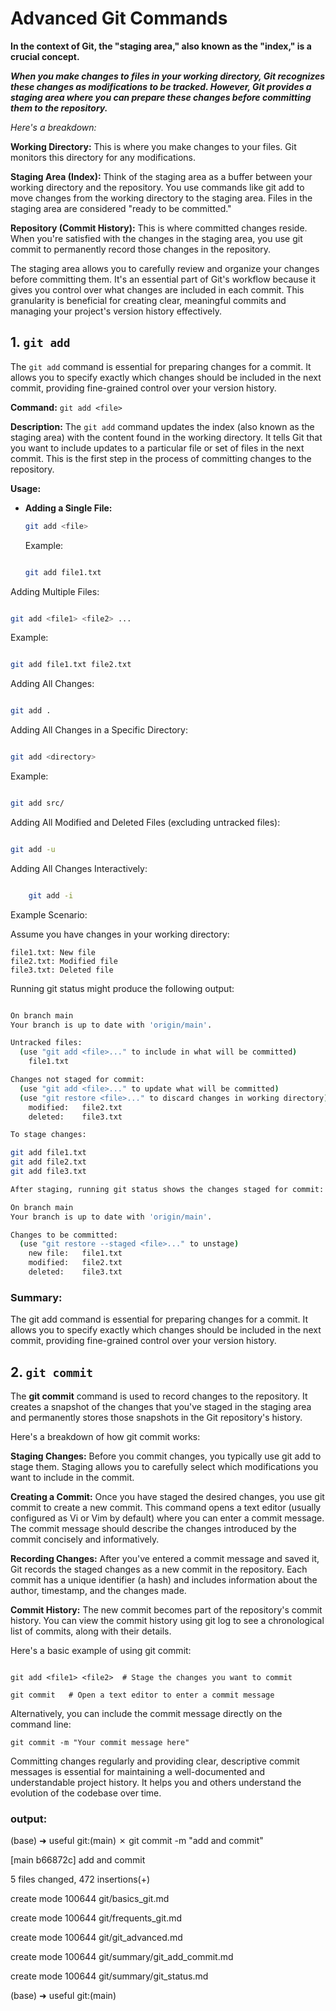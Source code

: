 # Advanced Git Commands
**In the context of Git, the "staging area," also known as the "index," is a crucial concept.**

***When you make changes to files in your working directory, Git recognizes these changes as modifications to be tracked. However, Git provides a staging area where you can prepare these changes before committing them to the repository.***

*Here's a breakdown:*

  **Working Directory:** This is where you make changes to your files. Git monitors this directory for any modifications.

  **Staging Area (Index):** Think of the staging area as a buffer between your working directory and the repository. You use commands like git add to move changes from the working directory to the staging area. Files in the staging area are considered "ready to be committed."

  **Repository (Commit History):** This is where committed changes reside. When you're satisfied with the changes in the staging area, you use git commit to permanently record those changes in the repository.

The staging area allows you to carefully review and organize your changes before committing them. It's an essential part of Git's workflow because it gives you control over what changes are included in each commit. This granularity is beneficial for creating clear, meaningful commits and managing your project's version history effectively.

## 1. `git add`

The `git add` command is essential for preparing changes for a commit. It allows you to specify exactly which changes should be included in the next commit, providing fine-grained control over your version history.

**Command:** `git add <file>`

**Description:** The `git add` command updates the index (also known as the staging area) with the content found in the working directory. It tells Git that you want to include updates to a particular file or set of files in the next commit. This is the first step in the process of committing changes to the repository.

**Usage:**
- **Adding a Single File:**
  ```sh
  git add <file>
    ```

    Example:

    ```sh

    git add file1.txt
    ```
Adding Multiple Files:

```sh

git add <file1> <file2> ...
```
Example:

```sh

git add file1.txt file2.txt
```
Adding All Changes:

```sh

git add .
```

Adding All Changes in a Specific Directory:

```sh

git add <directory>
```
Example:

```sh

git add src/
```
Adding All Modified and Deleted Files (excluding untracked files):

```sh

git add -u
```

Adding All Changes Interactively:

```sh

    git add -i
```
Example Scenario:

Assume you have changes in your working directory:

    file1.txt: New file
    file2.txt: Modified file
    file3.txt: Deleted file

Running git status might produce the following output:

```sh

On branch main
Your branch is up to date with 'origin/main'.

Untracked files:
  (use "git add <file>..." to include in what will be committed)
    file1.txt

Changes not staged for commit:
  (use "git add <file>..." to update what will be committed)
  (use "git restore <file>..." to discard changes in working directory)
    modified:   file2.txt
    deleted:    file3.txt

To stage changes:

git add file1.txt
git add file2.txt
git add file3.txt

After staging, running git status shows the changes staged for commit:

On branch main
Your branch is up to date with 'origin/main'.

Changes to be committed:
  (use "git restore --staged <file>..." to unstage)
    new file:   file1.txt
    modified:   file2.txt
    deleted:    file3.txt
```
### Summary:

The git add command is essential for preparing changes for a commit. It allows you to specify exactly which changes should be included in the next commit, providing fine-grained control over your version history.

## 2. `git commit`

The **git commit** command is used to record changes to the repository. It creates a snapshot of the changes that you've staged in the staging area and permanently stores those snapshots in the Git repository's history.

Here's a breakdown of how git commit works:

   **Staging Changes:** Before you commit changes, you typically use git add to stage them. Staging allows you to carefully select which modifications you want to include in the commit.

  **Creating a Commit:** Once you have staged the desired changes, you use git commit to create a new commit. This command opens a text editor (usually configured as Vi or Vim by default) where you can enter a commit message. The commit message should describe the changes introduced by the commit concisely and informatively.

  **Recording Changes:** After you've entered a commit message and saved it, Git records the staged changes as a new commit in the repository. Each commit has a unique identifier (a hash) and includes information about the author, timestamp, and the changes made.

  **Commit History:** The new commit becomes part of the repository's commit history. You can view the commit history using git log to see a chronological list of commits, along with their details.

Here's a basic example of using git commit:

```

git add <file1> <file2>  # Stage the changes you want to commit
```
```
git commit   # Open a text editor to enter a commit message
```
Alternatively, you can include the commit message directly on the command line:

```
git commit -m "Your commit message here"
```

Committing changes regularly and providing clear, descriptive commit messages is essential for maintaining a well-documented and understandable project history. It helps you and others understand the evolution of the codebase over time.

### output:

(base) ➜  useful git:(main) ✗ git commit -m "add and commit"

[main b66872c] add and commit

 5 files changed, 472 insertions(+)

 create mode 100644 git/basics_git.md

 create mode 100644 git/frequents_git.md

 create mode 100644 git/git_advanced.md

 create mode 100644 git/summary/git_add_commit.md

 create mode 100644 git/summary/git_status.md

(base) ➜  useful git:(main)
